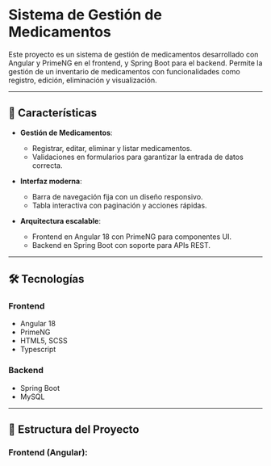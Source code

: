 # Sistema de Gestión de Medicamentos

Este proyecto es un sistema de gestión de medicamentos desarrollado con Angular y PrimeNG en el frontend, y Spring Boot para el backend. Permite la gestión de un inventario de medicamentos con funcionalidades como registro, edición, eliminación y visualización.

---

## 🚀 Características

- **Gestión de Medicamentos**:
  - Registrar, editar, eliminar y listar medicamentos.
  - Validaciones en formularios para garantizar la entrada de datos correcta.
  
- **Interfaz moderna**:
  - Barra de navegación fija con un diseño responsivo.
  - Tabla interactiva con paginación y acciones rápidas.

- **Arquitectura escalable**:
  - Frontend en Angular 18 con PrimeNG para componentes UI.
  - Backend en Spring Boot con soporte para APIs REST.

---

## 🛠️ Tecnologías

### **Frontend**
- Angular 18
- PrimeNG
- HTML5, SCSS
- Typescript

### **Backend**
- Spring Boot
- MySQL

---

## 📂 Estructura del Proyecto

### **Frontend (Angular)**:
